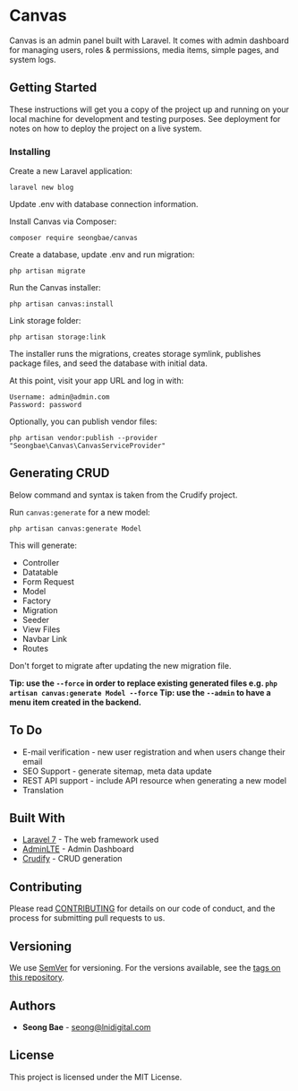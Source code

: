 # Canvas

Canvas is an admin panel built with Laravel. It comes with admin dashboard for managing users, roles & permissions, media items, simple pages, and system logs. 

## Getting Started

These instructions will get you a copy of the project up and running on your local machine for development and testing purposes. See deployment for notes on how to deploy the project on a live system.

### Installing

Create a new Laravel application:

```
laravel new blog
```

Update .env with database connection information.

Install Canvas via Composer:

```
composer require seongbae/canvas
```

Create a database, update .env and run migration:

```
php artisan migrate
```

Run the Canvas installer:

```
php artisan canvas:install
```

Link storage folder:

```
php artisan storage:link
```

The installer runs the migrations, creates storage symlink, publishes package files, and seed the database with initial data.

At this point, visit your app URL and log in with:
 
 ```
Username: admin@admin.com
Password: password
 ```

Optionally, you can publish vendor files:

```
php artisan vendor:publish --provider "Seongbae\Canvas\CanvasServiceProvider"
```

## Generating CRUD 

Below command and syntax is taken from the Crudify project. 

Run `canvas:generate` for a new model:

    php artisan canvas:generate Model
    
This will generate:

- Controller
- Datatable
- Form Request
- Model
- Factory
- Migration
- Seeder
- View Files
- Navbar Link
- Routes

Don't forget to migrate after updating the new migration file.  

**Tip: use the `--force` in order to replace existing generated files e.g. `php artisan canvas:generate Model --force`**
**Tip: use the `--admin` to have a menu item created in the backend.**
 
## To Do

* E-mail verification - new user registration and when users change their email
* SEO Support - generate sitemap, meta data update
* REST API support - include API resource when generating a new model
* Translation

## Built With

* [Laravel 7](https://www.laravel.com) - The web framework used
* [AdminLTE](https://adminlte.io/) - Admin Dashboard
* [Crudify](https://github.com/kejojedi/crudify) - CRUD generation

## Contributing

Please read [CONTRIBUTING](CONTRIBUTING.md) for details on our code of conduct, and the process for submitting pull requests to us.

## Versioning

We use [SemVer](http://semver.org/) for versioning. For the versions available, see the [tags on this repository](https://github.com/seongbae/canvas/tags). 

## Authors

* **Seong Bae** - [seong@lnidigital.com](seong@lnidigital.com)

## License

This project is licensed under the MIT License.